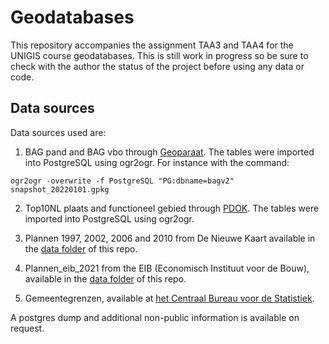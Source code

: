 # Geodatabases

This repository accompanies the assignment TAA3 and TAA4 for the UNIGIS course geodatabases. This is still work in progress so be sure to check with the author the status of the project before using any data or code.

## Data sources

Data sources used are:

1. BAG pand and BAG vbo through [Geoparaat](https://geoparaat.nl). The tables were imported into PostgreSQL using ogr2ogr. For instance with the command:

```
ogr2ogr -overwrite -f PostgreSQL "PG:dbname=bagv2" snapshot_20220101.gpkg
```

2. Top10NL plaats and functioneel gebied through [PDOK](https://www.pdok.nl/downloads/-/article/basisregistratie-topografie-brt-topnl). The tables were imported into PostgreSQL using ogr2ogr. 

3. Plannen 1997, 2002, 2006 and 2010 from De Nieuwe Kaart available in the [data folder](https://github.com/dtokmetzis/geodatabases/data) of this repo. 

4. Plannen_eib_2021 from the EIB (Economisch Instituut voor de Bouw), available in the [data folder](https://github.com/dtokmetzis/geodatabases/data) of this repo. 

5. Gemeentegrenzen, available at [het Centraal Bureau voor de Statistiek](https://www.cbs.nl/nl-nl/reeksen/geografische-data). 

A postgres dump and additional non-public information is available on request. 